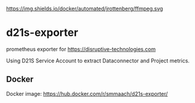 https://img.shields.io/docker/automated/jrottenberg/ffmpeg.svg
# d21s-exporter
prometheus exporter for https://disruptive-technologies.com

Using D21S Service Account to extract Dataconnector and Project metrics. 


## Docker

Docker image: https://hub.docker.com/r/smmaach/d21s-exporter/
